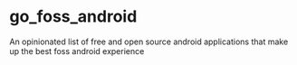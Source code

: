 # go_foss_android
An opinionated list of free and open source android applications that make up the best foss android experience

